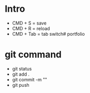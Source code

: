 # Intro
- CMD + S = save
- CMD + R = reload
- CMD + Tab = tab switch# portfolio


# git command 
- git status
- git add .
- git commit -m ""
- git push 